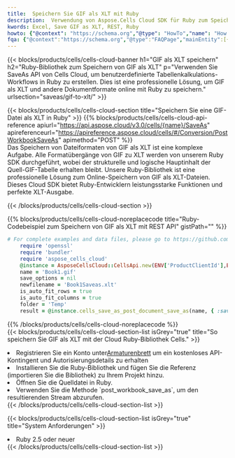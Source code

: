 ```yaml
---
title:  Speichern Sie GIF als XLT mit Ruby
description:  Verwendung von Aspose.Cells Cloud SDK für Ruby zum Speichern von GIF-Formatdateien als XLT-Formatdateien.
kwords: Excel, Save GIF as XLT, REST, Ruby
howto: {"@context": "https://schema.org","@type": "HowTo","name": "How to save GIF as XLT using the Cells Cloud Ruby library.","description": "How to save GIF as XLT using the Cells Cloud Ruby library.","image": {"@type": "ImageObject"},"url": "/ruby/saveas/gif-to-xlt/","step": [{ "@type": "HowToStep","name": "How to save GIF as XLT using the Cells Cloud Ruby library. step 1", "image": {"@type": "ImageObject",},"url": "/ruby/saveas/gif-to-xlt/","text": "Register an account at <a href='https://dashboard.aspose.cloud/'>Dashboard</a> to get free API quota & authorization details",},{ "@type": "HowToStep","name": "How to save GIF as XLT using the Cells Cloud Ruby library. step 1", "image": {"@type": "ImageObject",},"url": "/ruby/saveas/gif-to-xlt/","text": "Install Ruby library and add the reference (import the library) to your project.",},{ "@type": "HowToStep","name": "How to save GIF as XLT using the Cells Cloud Ruby library. step 1", "image": {"@type": "ImageObject",},"url": "/ruby/saveas/gif-to-xlt/","text": "Open the source file in Ruby.",},{ "@type": "HowToStep","name": "How to save GIF as XLT using the Cells Cloud Ruby library. step 1", "image": {"@type": "ImageObject",},"url": "/ruby/saveas/gif-to-xlt/","text": "Use the `post_workbook_save_as` method to retrieve the resulting stream.",}, ],"supply": {"@type": "HowToSupply","name": "document"},"tool": [{"@type": "HowToTool","name": "RubyMine, Visual Studio Code, Aptana Studio, NetBeans"},{"@type": "HowToTool","name": "Aspose Cells"}],"totalTime": "PT6M"}
fqa: {"@context":"https://schema.org","@type":"FAQPage","mainEntity":[{"@type":"Question","name":"Why save file as other formats file in C# using REST API?","acceptedAnswer":{"@type":"Answer","text":"Documents are encoded in many ways, and some files may be incompatible with the software you use. To open and read such files, just save them as appropriate file formats.<br/><ol><li>Install .NET SDK and add the reference (import the library) to your project.</li><li>Open the source file in C# using REST API.</li><li>Call the PostWorkbookSaveAsRequest() method, passing an output filename with required extension.</li><li>Get the result of save as a separate file.</li></ol>"}},{"@type":"Question","name":"What file formats can I save as with your C# library?","acceptedAnswer":{"@type":"Answer","text":"We support a variety of file formats for conversion using .NET library, including XLSX, Excel, xls , PDF, CSV, HTML, Markdown, XML, PNG, JPG, TIFF, Json, TXT and many more."}},{"@type":"Question","name":"What is the maximum allowed file size for conversion using this .NET library?","acceptedAnswer":{"@type":"Answer","text":"There are no file size limits for format conversions using .NET library."}}]}
---
```

{{< blocks/products/cells/cells-cloud-banner h1="GIF als XLT speichern" h2="Ruby-Bibliothek zum Speichern von GIF als XLT" p="Verwenden Sie SaveAs API von Cells Cloud, um benutzerdefinierte Tabellenkalkulations-Workflows in Ruby zu erstellen. Dies ist eine professionelle Lösung, um GIF als XLT und andere Dokumentformate online mit Ruby zu speichern." urlsection="saveas/gif-to-xlt/" >}}

{{< blocks/products/cells/cells-cloud-section title="Speichern Sie eine GIF-Datei als XLT in Ruby" >}}
{{% blocks/products/cells/cells-cloud-api-reference apiurl="https://api.aspose.cloud/v3.0/cells/{name}/SaveAs" apireferenceurl="https://apireference.aspose.cloud/cells/#/Conversion/PostWorkbookSaveAs" apimethod="POST" %}}
<br/>
Das Speichern von Dateiformaten von GIF als XLT ist eine komplexe Aufgabe. Alle Formatübergänge von GIF zu XLT werden von unserem Ruby SDK durchgeführt, wobei der strukturelle und logische Hauptinhalt der Quell-GIF-Tabelle erhalten bleibt. Unsere Ruby-Bibliothek ist eine professionelle Lösung zum Online-Speichern von GIF als XLT-Dateien. Dieses Cloud SDK bietet Ruby-Entwicklern leistungsstarke Funktionen und perfekte XLT-Ausgabe.

{{< /blocks/products/cells/cells-cloud-section >}}

{{% blocks/products/cells/cells-cloud-noreplacecode title="Ruby-Codebeispiel zum Speichern von GIF als XLT mit REST API" gistPath="" %}}
  
```ruby
# For complete examples and data files, please go to https://github.com/aspose-cells-cloud/aspose-cells-cloud-ruby/
    require 'openssl'
    require 'bundler'
    require 'aspose_cells_cloud'
    @instance = AsposeCellsCloud::CellsApi.new(ENV['ProductClientId'],ENV['ProductClientSecret'])
    name = 'Book1.gif'
    save_options = nil
    newfilename = 'Book1Saveas.xlt'
    is_auto_fit_rows = true
    is_auto_fit_columns = true
    folder = 'Temp'
    result = @instance.cells_save_as_post_document_save_as(name, { :save_options=>save_options, :newfilename=>(folder+"/"+newfilename), :is_auto_fit_rows=>is_auto_fit_rows, :is_auto_fit_columns=>is_auto_fit_columns, :folder=>folder})
```
  
{{% /blocks/products/cells/cells-cloud-noreplacecode %}}
<br/>
{{< blocks/products/cells/cells-cloud-section-list isGrey="true" title="So speichern Sie GIF als XLT mit der Cloud Ruby-Bibliothek Cells." >}}
<li> Registrieren Sie ein Konto unter<a href="https://dashboard.aspose.cloud/">Armaturenbrett</a> um ein kostenloses API-Kontingent und Autorisierungsdetails zu erhalten</li>
<li>Installieren Sie die Ruby-Bibliothek und fügen Sie die Referenz (importieren Sie die Bibliothek) zu Ihrem Projekt hinzu.</li>
<li>Öffnen Sie die Quelldatei in Ruby.</li>
<li>Verwenden Sie die Methode `post_workbook_save_as`, um den resultierenden Stream abzurufen.</li>
{{< /blocks/products/cells/cells-cloud-section-list >}}

{{< blocks/products/cells/cells-cloud-section-list isGrey="true" title="System Anforderungen" >}}
<li>Ruby 2.5 oder neuer</li>
{{< /blocks/products/cells/cells-cloud-section-list >}}
